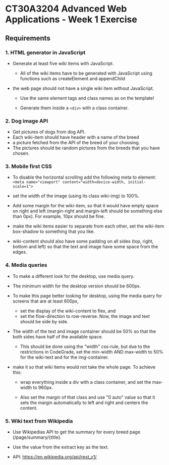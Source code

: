 # CT30A3204 Advanced Web Applications - Week 1 Exercise
## Requirements
### 1. HTML generator in JavaScript   
 * Generate at least five wiki items with JavaScript. 

    * All of the wiki items have to be generated with JavaScript using functions such as createElement and appendChild 

 * the web page should not have a single wiki item without JavaScript. 

    * Use the same element tags and class names as on the template! 

    * Generate them inside a `<div>` with a class container.

### 2. Dog image API  
* Get pictures of dogs from dog API. 
* Each wiki-item should have header with a name of the breed 
* a picture fetched from the API of the breed of your choosing. 
* The pictures should be random pictures from the breeds that you have chosen.


### 3. Mobile first CSS
*  To disable the horizontal scrolling add the following meta to <head> element:  
 ```<meta name="viewport" content="width=device-width, initial-scale=1">```

* set the width of the image (using its class wiki-img) to 100%.
* Add some margin for the wiki-item, so that it would have empty space on right and left (margin-right and margin-left should be something else than 0px). For example, 10px should be fine.
* make the wiki items easier to separate from each other, set the wiki-item box-shadow to something that you like.
* wiki-content should also have some padding on all sides (top, right, bottom and left) so that the text and image have some space from the edges. 


### 4. Media queries

* To make a different look for the desktop, use media query. 
* The minimum width for the desktop version should be 600px. 

* To make this page better looking for desktop, using the media query for screens that are at least 600px, 

  * set the display of the wiki-content to flex, and 
  * set the flow-direction to row-reverse. Now, the image and text should be side by side. 

* The width of the text and image container should be 50% so that the both sides have half of the available space.
  
    * This should be done using the "width" css-rule, but due to the restrictions in CodeGrade, set the min-width AND max-width to 50% for the wiki-text and for the img-container.

* make it so that wiki items would not take the whole page. To achieve this: 

  * wrap everything inside a div with a class container, and set the max-width to 960px. 

  * Also set the margin of that class and use "0 auto" value so that it sets the margin automatically to left and right and centers the content. 


### 5. Wiki text from Wikipedia

 * Use Wikipedias API to get the summary for every breed page (/page/summary/{title}. 

 * Use the value from the extract key as the text.  

 * API: https://en.wikipedia.org/api/rest_v1/ 